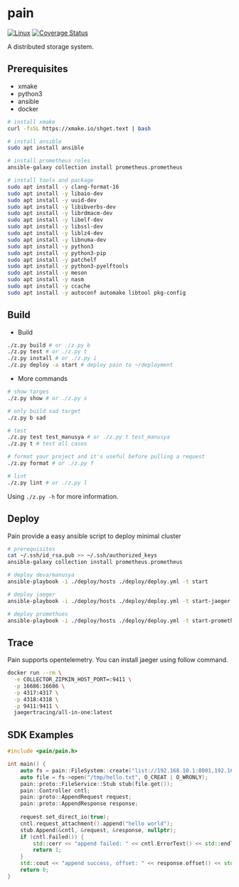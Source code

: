 # pain
[![Linux](https://github.com/ivanallen/pain/actions/workflows/ubuntu.yml/badge.svg)](https://github.com/ivanallen/pain/actions/workflows/ubuntu.yml)
[![Coverage Status](https://coveralls.io/repos/github/ivanallen/pain/badge.svg)](https://coveralls.io/github/ivanallen/pain)

A distributed storage system.


## Prerequisites

- xmake
- python3
- ansible
- docker

```bash
# install xmake
curl -fsSL https://xmake.io/shget.text | bash

# install ansible
sudo apt install ansible

# install prometheus roles
ansible-galaxy collection install prometheus.prometheus

# install tools and package
sudo apt install -y clang-format-16
sudo apt install -y libaio-dev
sudo apt install -y uuid-dev
sudo apt install -y libibverbs-dev
sudo apt install -y librdmacm-dev
sudo apt install -y libelf-dev
sudo apt install -y libssl-dev
sudo apt install -y liblz4-dev
sudo apt install -y libnuma-dev
sudo apt install -y python3
sudo apt install -y python3-pip
sudo apt install -y patchelf
sudo apt install -y python3-pyelftools
sudo apt install -y meson
sudo apt install -y nasm
sudo apt install -y ccache
sudo apt install -y autoconf automake libtool pkg-config
```

## Build

- Build

```bash
./z.py build # or ./z.py b
./z.py test # or ./z.py t
./z.py install # or ./z.py i
./z.py deploy -a start # deploy pain to ~/deployment
```

- More commands

```bash
# show targes
./z.py show # or ./z.py s

# only build sad target
./z.py b sad

# test
./z.py test test_manusya # or ./z.py t test_manusya
./z.py t # test all cases

# format your project and it's useful before pulling a request
./z.py format # or ./z.py f

# lint
./z.py lint # or ./z.py l
```

Using `./z.py -h` for more information.

## Deploy

Pain provide a easy ansible script to deploy minimal cluster

```bash
# prerequisites
cat ~/.ssh/id_rsa.pub >> ~/.ssh/authorized_keys
ansible-galaxy collection install prometheus.prometheus
```

```bash
# deploy deva/manusya
ansible-playbook -i ./deploy/hosts ./deploy/deploy.yml -t start

# deploy jaeger
ansible-playbook -i ./deploy/hosts ./deploy/deploy.yml -t start-jaeger

# deploy promethues
ansible-playbook -i ./deploy/hosts ./deploy/deploy.yml -t start-prometheus
```

## Trace

Pain supports opentelemetry. You can install jaeger using follow command.

```bash
docker run --rm \
  -e COLLECTOR_ZIPKIN_HOST_PORT=:9411 \
  -p 16686:16686 \
  -p 4317:4317 \
  -p 4318:4318 \
  -p 9411:9411 \
  jaegertracing/all-in-one:latest
```

## SDK Examples

```c++
#include <pain/pain.h>

int main() {
    auto fs = pain::FileSystem::create("list://192.168.10.1:8001,192.168.10.2:8001,192.168.10.3:8001");
    auto file = fs->open("/tmp/hello.txt", O_CREAT | O_WRONLY);
    pain::proto::FileService::Stub stub(file.get());
    pain::Controller cntl;
    pain::proto::AppendRequest request;
    pain::proto::AppendResponse response;
    
    request.set_direct_io(true);
    cntl.request_attachment().append("hello world");
    stub.Append(&cntl, &request, &response, nullptr);
    if (cntl.Failed()) {
        std::cerr << "append failed: " << cntl.ErrorText() << std::endl;
        return 1;
    }
    std::cout << "append success, offset: " << response.offset() << std::endl;
    return 0;
}
```

